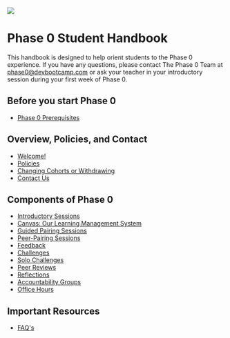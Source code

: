 <img src="https://github.com/Devbootcamp/graphic-assets/blob/master/logos/DBC_HORIZONTAL%20LOGO/2_COLOR/RGB/DBC_H_2C_RGB.png">

# Phase 0 Student Handbook

This handbook is designed to help orient students to the Phase 0 experience. If you have any questions, please contact The Phase 0 Team at [phase0@devbootcamp.com](mailto:phase0@devbootcamp.com) or ask your teacher in your introductory session during your first week of Phase 0.

## Before you start Phase 0
- [Phase 0 Prerequisites](phase-0-prerequisites.md)

## Overview, Policies, and Contact
- [Welcome!](overview.md)
- [Policies](policies.md)
- [Changing Cohorts or Withdrawing](changing-cohorts.md)
- [Contact Us](contact-and-support-list.md)

## Components of Phase 0

- [Introductory Sessions](intro-session.md)
- [Canvas: Our Learning Management System](canvas.md)
- [Guided Pairing Sessions](guided-pairing-sessions.md)
- [Peer-Pairing Sessions](pairing-in-phase-0.md)
- [Feedback](feedback.md)
- [Challenges](challenges.md)
- [Solo Challenges](solo-challenges.md)
- [Peer Reviews](peer-review.md)
- [Reflections](reflections.md)
- [Accountability Groups](accountability-groups.md)
- [Office Hours](office-hours.md)

## Important Resources

- [FAQ's](FAQ.md)
